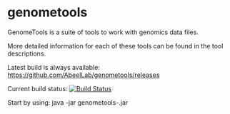genometools
===========

GenomeTools is a suite of tools to work with genomics data files. 

More detailed information for each of these tools can be found in the tool descriptions.

Latest build is always available:
https://github.com/AbeelLab/genometools/releases


Current build status: [![Build Status](https://travis-ci.org/AbeelLab/genometools.svg?branch=master)](https://travis-ci.org/AbeelLab/genometools)


Start by using:
java -jar genometools-<version>.jar